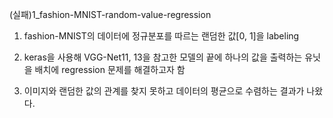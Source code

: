 (실패)1_fashion-MNIST-random-value-regression

1. fashion-MNIST의 데이터에 정규분포를 따르는 랜덤한 값[0, 1]을 labeling

2. keras을 사용해 VGG-Net11, 13을 참고한 모델의 끝에 하나의 값을 출력하는 유닛을 배치에 regression 문제를 해결하고자 함

3. 이미지와 랜덤한 값의 관계를 찾지 못하고 데이터의 평균으로 수렴하는 결과가 나왔다.